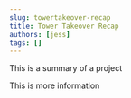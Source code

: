 ```yaml
---
slug: towertakeover-recap
title: Tower Takeover Recap
authors: [jess]
tags: []
---
```


This is a summary of a project

<!--truncate-->

This is more information